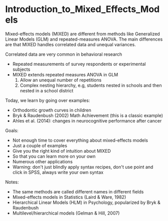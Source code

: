 # Introduction_to_Mixed_Effects_Models

Mixed-effects models (MIXED) are different from methods like Generalized Linear Models (GLM) and repeated-measures ANOVA. The main differences are that MIXED handles correlated data and unequal variances.

Correlated data are very common in behavioral research
  - Repeated measurements of survey respondents or experimental subjects
  - MIXED extends repeated measures ANOVA in GLM 
	1. Allow an unequal number of repetitions
	2. Complex nesting hierarchy, e.g, students nested in schools and then nested in a school district

Today, we learn by going over examples:
  - Orthodontic growth curves in children
  - Bryk & Raudenbush (2002) Math Achievement (this is a classic example)
  - Ahles et al. (2014): changes in neurocognitive performance after cancer

Goals: 
  - Not enough time to cover everything about mixed-effects models
  - Just a couple of examples
  - Give you the right kind of intuition about MIXED
  - So that you can learn more on your own
  - Numerous other applications 
  - Warning: don't just blindly apply syntax recipes, don't use point and click in SPSS, always write your own syntax

Notes:
  - The same methods are called different names in different fields
  - Mixed-effects models in Statistics (Laird & Ware, 1982)
  - Hierarchical Linear Models (HLM) in Psychology, popularized by Bryk & Raudenbush
  - Multilevel/hierarchical models (Gelman & Hill, 2007)
